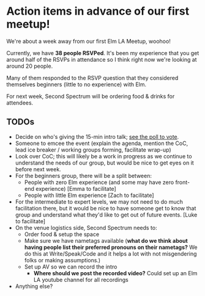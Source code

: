 # Action items in advance of our first meetup!

We're about a week away from our first Elm LA Meetup, woohoo!

Currently, we have **38 people RSVPed**.  It's been my experience that you get around half of the RSVPs in attendance so I think right now we're looking at around 20 people.

Many of them responded to the RSVP question that they considered themselves beginners (little to no experience) with Elm.

For next week, Second Spectrum will be ordering food & drinks for attendees.

## TODOs

* Decide on who's giving the 15-min intro talk; [see the poll to vote](https://elmlang.slack.com/files/U5BH6QXTJ/F81C85UBH/Poll_for_15_min_talk_for_12_5_meetup).
* Someone to emcee the event (explain the agenda, mention the CoC, lead ice breaker / working groups forming, facilitate wrap-up)
* Look over CoC; this will likely be a work in progress as we continue to understand the needs of our group, but would be nice to get eyes on it before next week.
* For the beginners group, there will be a split between:
  * People with zero Elm experience (and some may have zero front-end experience) [Emma to facilitate]
  * People with little Elm experience [Zach to facilitate]
* For the intermediate to expert levels, we may not need to do much facilitation there, but it would be nice to have someone get to know that group and understand what they'd like to get out of future events. [Luke to facilitate]
* On the venue logistics side, Second Spectrum needs to:
  * Order food & setup the space
  * Make sure we have nametags available (**what do we think about having people list their preferred pronouns on their nametags?** We do this at Write/Speak/Code and it helps a lot with not misgendering folks or making assumptions.)
  * Set up AV so we can record the intro
    * **Where should we post the recorded video?** Could set up an Elm LA youtube channel for all recordings
* Anything else?
